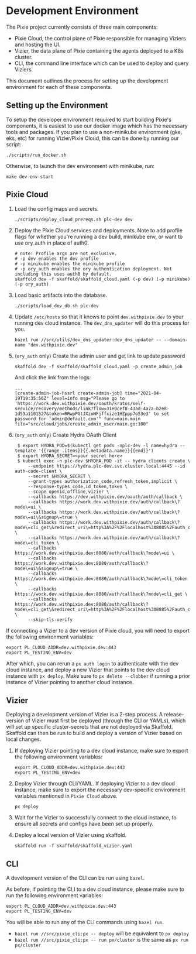 # Development Environment

The Pixie project currently consists of three main components:

- Pixie Cloud, the control plane of Pixie responsible for managing Viziers and hosting the UI.
- Vizier, the data plane of Pixie containing the agents deployed to a K8s cluster.
- CLI, the command line interface which can be used to deploy and query Viziers.

This document outlines the process for setting up the development environment for each of these components.

## Setting up the Environment

To setup the developer environment required to start building Pixie's components, it is easiest to use our docker image which has the necessary tools and packages. If you plan to use a non-minikube environment (gke, eks, etc) for running Vizier/Pixie Cloud, this can be done by running our script:

```
./scripts/run_docker.sh
```

Otherwise, to launch the dev environment with minikube, run:

```
make dev-env-start
```


## Pixie Cloud

1. Load the config maps and secrets.

    ```
    ./scripts/deploy_cloud_prereqs.sh plc-dev dev
    ```
2. Deploy the Pixie Cloud services and deployments. Note to add profile flags for whether you're running a dev build, minikube env, or want to use ory_auth in place of auth0.

    ```
    # note: Profile args are not exclusive.
    # -p dev enables the dev profile
    # -p minikube enables the minikube profile
    # -p ory_auth enables the ory authentication deployment. Not including this uses auth0 by default.
    skaffold dev -f skaffold/skaffold_cloud.yaml (-p dev) (-p minikube) (-p ory_auth)
    ```
3. Load basic artifacts into the database.

    ```
    ./scripts/load_dev_db.sh plc-dev
    ```
4. Update `/etc/hosts` so that it knows to point `dev.withpixie.dev` to your running dev cloud instance. The `dev_dns_updater` will do this process for you.

    ```
    bazel run //src/utils/dev_dns_updater:dev_dns_updater -- --domain-name "dev.withpixie.dev"
    ```

5. (`ory_auth` only) Create the admin user and get link to update password
    ```
    skaffold dev -f skaffold/skaffold_cloud.yaml -p create_admin_job
    ```
    And click the link from the logs:
    ```
    ...
    [create-admin-job-hssrl create-admin-job] time="2021-04-19T19:35:56Z" level=info msg="Please go to 'https://work.dev.withpixie.dev/oauth/kratos/self-service/recovery/methods/link?flow=31e0cef8-43ad-4a7a-b2e8-1d59a1101527&token=RRwpPGtJXzuNFjffxize1HZppp7oS3e3' to set password for 'admin@default.com'" func=main.main file="src/cloud/jobs/create_admin_user/main.go:100"
    ```
6. (`ory_auth` only) Create Hydra OAuth Client
   ```
    $ export HYDRA_POD=$(kubectl get pods -nplc-dev -l name=hydra --template '{{range .items}}{{.metadata.name}}{{end}}')
    $ export HYDRA_SECRET=<your secret here>
    $ kubectl exec -n plc-dev $HYDRA_POD -it -- hydra clients create \
        --endpoint https://hydra.plc-dev.svc.cluster.local:4445 --id auth-code-client \
        --secret $HYDRA_SECRET \
        --grant-types authorization_code,refresh_token,implicit \
        --response-types code,id_token,token \
        --scope openid,offline,vizier \
        --callbacks https://dev.withpixie.dev/oauth/auth/callback \
        --callbacks https://work.dev.withpixie.dev/auth/callback\?mode\=ui \
        --callbacks https://work.dev.withpixie.dev/auth/callback\?mode\=ui\&signup\=true \
        --callbacks https://work.dev.withpixie.dev/auth/callback\?mode\=cli_get\&redirect_uri\=http%3A%2F%2Flocalhost%3A8085%2Fauth_complete \
        --callbacks https://work.dev.withpixie.dev/auth/callback\?mode\=cli_token \
        --callbacks https://work.dev.withpixie.dev:8080/auth/callback\?mode\=ui \
        --callbacks https://work.dev.withpixie.dev:8080/auth/callback\?mode\=ui\&signup\=true \
        --callbacks https://work.dev.withpixie.dev:8080/auth/callback\?mode\=cli_token \
        --callbacks https://work.dev.withpixie.dev:8080/auth/callback\?mode\=cli_get \
        --callbacks https://work.dev.withpixie.dev:8080/auth/callback\?mode\=cli_get\&redirect_uri\=http%3A%2F%2Flocalhost%3A8085%2Fauth_complete \
        --skip-tls-verify
    ```

If connecting a Vizier to a dev version of Pixie cloud, you will need to export the following environment variables:

```
export PL_CLOUD_ADDR=dev.withpixie.dev:443
export PL_TESTING_ENV=dev
```

After which, you can rerun a `px auth login` to authenticate with the dev cloud instance, and deploy a new Vizier that points to the dev cloud instance with `px deploy`.
Make sure to `px delete --clobber` if running a prior instance of Vizier pointing to another cloud instance.

## Vizier

Deploying a development version of Vizier is a 2-step process. A release-version of Vizier must first be deployed (through the CLI or YAMLs), which will set up specific cluster-secrets that are not deployed via Skaffold. Skaffold can then be run to build and deploy a version of Vizier based on local changes.

1. If deploying Vizier pointing to a dev cloud instance, make sure to export the following environment variables:

    ```
    export PL_CLOUD_ADDR=dev.withpixie.dev:443
    export PL_TESTING_ENV=dev
    ```

2. Deploy Vizier through CLI/YAML. If deploying Vizier to a dev cloud instance, make sure to export the necessary dev-specific environment variables mentioned in `Pixie Cloud` above.

    ```
    px deploy
    ```

3. Wait for the Vizier to successfully connect to the cloud instance, to ensure all secrets and configs have been set up properly.

4. Deploy a local version of Vizier using skaffold.

   ```
   skaffold run -f skaffold/skaffold_vizier.yaml
   ```

## CLI

A development version of the CLI can be run using `bazel`.

As before, if pointing the CLI to a dev cloud instance, please make sure to run the following environment variables:

```
export PL_CLOUD_ADDR=dev.withpixie.dev:443
export PL_TESTING_ENV=dev
```

You will be able to run any of the CLI commands using `bazel run`.

- `bazel run //src/pixie_cli:px -- deploy` will be equivalent to `px deploy`
- `bazel run //src/pixie_cli:px -- run px/cluster` is the same as `px run px/cluster`
